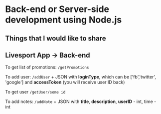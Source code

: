 # Back-end or Server-side development using Node.js
## Things that I would like to share

## Livesport App -> Back-end 
To get list of promotions:
`/getPromotions`


To add user:
`/addUser` + JSON with **loginType**, which can be ['fb','twitter', 'google'] and **accessToken**
(you will receive user ID back)


To get user
`/getUser/some id`


To add notes:
`/addNote` + JSON with **title**,	**description**, **userID** - int, time - int
